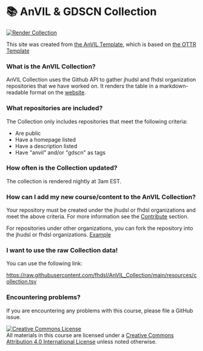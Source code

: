 
# 📚 AnVIL & GDSCN Collection

[![Render Collection](https://github.com/fhdsl/AnVIL_Collection/actions/workflows/render-all.yml/badge.svg)](https://github.com/fhdsl/AnVIL_Collection/actions/workflows/render-all.yml)

This site was created from [the AnVIL Template](https://github.com/jhudsl/AnVIL_bookdown_style), which is based on [the OTTR Template](https://github.com/jhudsl/OTTR_Template)

### What is the AnVIL Collection?

AnVIL Collection uses the Github API to gather jhudsl and fhdsl organization repositories that we have worked on. It renders the table in a markdown-readable format on the [website](https://hutchdatascience.org/DaSL_Collection).

### What repositories are included?

The Collection only includes repositories that meet the following criteria:

-   Are public
-   Have a homepage listed
-   Have a description listed
-   Have "anvil" and/or "gdscn" as tags

### How often is the Collection updated?

The collection is rendered nightly at 3am EST.

### How can I add my new course/content to the AnVIL Collection?

Your repository must be created under the jhudsl or fhdsl organizations and meet the above criteria. For more information see the [Contribute](https://hutchdatascience.org/AnVIL_Collection/contribute.html) section.

For repositories under other organizations, you can fork the repository into the jhudsl or fhdsl organizations. [Example](https://github.com/fhdsl/Data-Wrangling)

### I want to use the raw Collection data!

You can use the following link:

<https://raw.githubusercontent.com/fhdsl/AnVIL_Collection/main/resources/collection.tsv>

### Encountering problems?

If you are encountering any problems with this course, please file a GitHub issue.

<a rel="license" href="http://creativecommons.org/licenses/by/4.0/"><img alt="Creative Commons License" style="border-width:0" src="https://i.creativecommons.org/l/by/4.0/88x31.png" /></a><br />All materials in this course are licensed under a <a rel="license" href="http://creativecommons.org/licenses/by/4.0/">Creative Commons Attribution 4.0 International License</a> unless noted otherwise.
